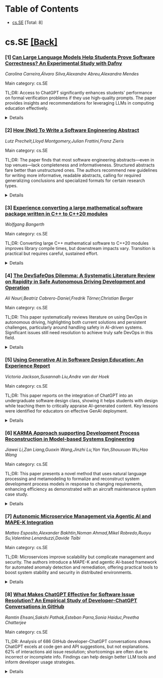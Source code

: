 <div id=toc></div>

# Table of Contents

- [cs.SE](#cs.SE) [Total: 8]


<div id='cs.SE'></div>

# cs.SE [[Back]](#toc)

### [1] [Can Large Language Models Help Students Prove Software Correctness? An Experimental Study with Dafny](https://arxiv.org/abs/2506.22370)
*Carolina Carreira,Álvaro Silva,Alexandre Abreu,Alexandra Mendes*

Main category: cs.SE

TL;DR: Access to ChatGPT significantly enhances students' performance on formal verification problems if they use high-quality prompts. The paper provides insights and recommendations for leveraging LLMs in computing education effectively.


<details>
  <summary>Details</summary>
Motivation: Students in computing education are increasingly using large language models (LLMs) like ChatGPT, but their effectiveness in supporting complex tasks such as deductive program verification is not well understood.

Method: A mixed-methods study was conducted with master's students in a formal methods course. Each participant tackled two Dafny verification problems—one with a custom ChatGPT interface that logged interactions and one without LLM access. Strategies and trust levels were analyzed.

Result: Students performed significantly better when using ChatGPT, but performance improvements depended on the quality of their prompts. Successful student strategies and levels of trust in LLMs were identified.

Conclusion: LLMs can support student performance in formal verification tasks, but their benefit depends on how well students engage with them. Recommendations are provided for educators to integrate LLMs into courses in ways that enhance learning instead of simply substituting student effort.

Abstract: Students in computing education increasingly use large language models (LLMs)
such as ChatGPT. Yet, the role of LLMs in supporting cognitively demanding
tasks, like deductive program verification, remains poorly understood. This
paper investigates how students interact with an LLM when solving formal
verification exercises in Dafny, a language that supports functional
correctness, by allowing programmers to write formal specifications and
automatically verifying that the implementation satisfies the specification. We
conducted a mixed-methods study with master's students enrolled in a formal
methods course. Each participant completed two verification problems, one with
access to a custom ChatGPT interface, that logged all interactions, and the
other without. We identified strategies used by successful students and
assessed the level of trust students place in LLMs. %\todo{Our findings show
that something here} Our findings show that students perform significantly
better when using ChatGPT; however, performance gains are tied to prompt
quality. We conclude with practical recommendations for integrating LLMs into
formal methods courses more effectively, including designing LLM-aware
challenges that promote learning rather than substitution.

</details>


### [2] [How (Not) To Write a Software Engineering Abstract](https://arxiv.org/abs/2506.21634)
*Lutz Prechelt,Lloyd Montgomery,Julian Frattini,Franz Zieris*

Main category: cs.SE

TL;DR: The paper finds that most software engineering abstracts—even in top venues—lack completeness and informativeness. Structured abstracts fare better than unstructured ones. The authors recommend new guidelines for writing more informative, readable abstracts, calling for required generalizing conclusions and specialized formats for certain research types.


<details>
  <summary>Details</summary>
Motivation: Abstracts are a crucial component of software engineering research articles, but many are insufficiently informative. There is a need to characterize the ideal structure of abstracts in high-quality venues and identify common deficiencies.

Method: The study used qualitative open coding to derive concepts explaining abstract properties and identified an archetypical structure for abstracts. It quantitatively analyzed the content of 362 abstracts from five high-quality venues, performed exploratory data analysis to detect recurring issues, compared real abstracts’ structures to the archetype, and inferred guidelines for more informative abstracts.

Result: Only 29% of sampled abstracts were complete (providing background, objective, method, result, and conclusion). This rate was twice as high for structured abstracts. Just 4% were deemed proper, showing good readability and no gaps in informativeness or understandability. Structured abstracts outperformed unstructured ones; artifact-centric papers need a distinct format.

Conclusion: Most abstracts, even in top venues, do not meet ideal standards—being neither complete nor proper. Structured abstracts generally perform better, yet current practices often lack required generalizing conclusions. The community should encourage better structures and conclusions in abstracts, with different formats for artifact-centric research.

Abstract: Background: Abstracts are a particularly valuable element in a software
engineering research article. However, not all abstracts are as informative as
they could be. Objective: Characterize the structure of abstracts in
high-quality software engineering venues. Observe and quantify deficiencies.
Suggest guidelines for writing informative abstracts. Methods: Use qualitative
open coding to derive concepts that explain relevant properties of abstracts.
Identify the archetypical structure of abstracts. Use quantitative content
analysis to objectively characterize abstract structure of a sample of 362
abstracts from five presumably high-quality venues. Use exploratory data
analysis to find recurring issues in abstracts. Compare the archetypical
structure to actual structures. Infer guidelines for producing informative
abstracts. Results: Only 29% of the sampled abstracts are complete, i.e.,
provide background, objective, method, result, and conclusion information. For
structured abstracts, the ratio is twice as big. Only 4% of the abstracts are
proper, i.e., they also have good readability (Flesch-Kincaid score) and have
no informativeness gaps, understandability gaps, nor highly ambiguous
sentences. Conclusions: (1) Even in top venues, a large majority of abstracts
are far from ideal. (2) Structured abstracts tend to be better than
unstructured ones. (3) Artifact-centric works need a different structured
format. (4) The community should start requiring conclusions that generalize,
which currently are often missing in abstracts.

</details>


### [3] [Experience converting a large mathematical software package written in C++ to C++20 modules](https://arxiv.org/abs/2506.21654)
*Wolfgang Bangerth*

Main category: cs.SE

TL;DR: Converting large C++ mathematical software to C++20 modules improves library compile times, but downstream impacts vary. Transition is practical but requires careful, sustained effort.


<details>
  <summary>Details</summary>
Motivation: Mathematical software packages traditionally use C++ header files to define interfaces. This approach, inherited from C, is problematic due to being clunky, unreliable, and slow. The introduction of the C++20 module system aims to address these issues, but practical strategies and outcomes for converting large, real-world mathematical software to modules remain to be explored.

Method: The author uses the deal.II finite element library (about 800,000 lines of code) as a case study. They describe methods to provide both header-based and module-based interfaces from the same codebase, detail the migration process, and evaluate the practical challenges and effects on both human and technical metrics.

Result: The conversion from header files to modules is achievable with a significant, yet manageable, effort. Compile times for the converted library decreased, but compile times for downstream projects did not show a consistent improvement.

Conclusion: Migrating large C++ mathematical software packages to the C++20 module system is feasible and beneficial for the packages themselves, primarily by reducing compile times. However, benefits for downstream projects are less clear, and a gradual, long-term transition for the broader ecosystem is recommended.

Abstract: Mathematical software has traditionally been built in the form of "packages"
that build on each other. A substantial fraction of these packages is written
in C++ and, as a consequence, the interface of a package is described in the
form of header files that downstream packages and applications can then
#include. C++ has inherited this approach towards exporting interfaces from C,
but the approach is clunky, unreliable, and slow. As a consequence, C++20 has
introduced a "module" system in which packages explicitly export declarations
and code that compilers then store in machine-readable form and that downstream
users can "import" -- a system in line with what many other programming
languages have used for decades.
  Herein, I explore how one can convert large mathematical software packages
written in C++ to this system, using the deal.II finite element library with
its around 800,000 lines of code as an example. I describe an approach that
allows providing both header-based and module-based interfaces from the same
code base, discuss the challenges one encounters, and how modules actually work
in practice in a variety of technical and human metrics. The results show that
with a non-trivial, but also not prohibitive effort, the conversion to modules
is possible, resulting in a reduction in compile time for the converted library
itself; on the other hand, for downstream projects, compile times show no clear
trend. I end with thoughts about long-term strategies for converting the entire
ecosystem of mathematical software over the coming years or decades.

</details>


### [4] [The DevSafeOps Dilemma: A Systematic Literature Review on Rapidity in Safe Autonomous Driving Development and Operation](https://arxiv.org/abs/2506.21693)
*Ali Nouri,Beatriz Cabrero-Daniel,Fredrik Törner,Christian Berger*

Main category: cs.SE

TL;DR: This paper systematically reviews literature on using DevOps in autonomous driving, highlighting both current solutions and persistent challenges, particularly around handling safety in AI-driven systems. Significant issues still need resolution to achieve truly safe DevOps in this field.


<details>
  <summary>Details</summary>
Motivation: Developing autonomous driving systems is highly complex and requires assurance of safety and reliability. Traditional development approaches struggle to keep up with continuous AI advancements and the need for rapid response to incidents. This drives interest in DevOps as a continuous development, deployment, and monitoring methodology for autonomous driving.

Method: The authors conducted a systematic literature review focused on identifying, analyzing, and synthesizing existing studies related to the use of DevOps for autonomous driving system development, especially in safety-related, AI-enabled contexts.

Result: The review provides a structured summary of current challenges and solutions associated with adopting DevOps for safety-critical, AI-enabled autonomous driving functions. It identifies several unresolved issues that hinder the full realization of safe and reliable DevOps practices in this domain.

Conclusion: While DevOps offers promise for improving autonomous driving system development, especially in terms of rapid progress and reliable operation, there remain significant open challenges concerning its safe application to AI-enabled safety-critical functions.

Abstract: Developing autonomous driving (AD) systems is challenging due to the
complexity of the systems and the need to assure their safe and reliable
operation. The widely adopted approach of DevOps seems promising to support the
continuous technological progress in AI and the demand for fast reaction to
incidents, which necessitate continuous development, deployment, and
monitoring. We present a systematic literature review meant to identify,
analyse, and synthesise a broad range of existing literature related to usage
of DevOps in autonomous driving development. Our results provide a structured
overview of challenges and solutions, arising from applying DevOps to
safety-related AI-enabled functions. Our results indicate that there are still
several open topics to be addressed to enable safe DevOps for the development
of safe AD.

</details>


### [5] [Using Generative AI in Software Design Education: An Experience Report](https://arxiv.org/abs/2506.21703)
*Victoria Jackson,Susannah Liu,Andre van der Hoek*

Main category: cs.SE

TL;DR: This paper reports on the integration of ChatGPT into an undergraduate software design class, showing it helps students with design while teaching them to critically appraise AI-generated content. Key lessons were identified for educators on effective GenAI deployment.


<details>
  <summary>Details</summary>
Motivation: There is growing use of Generative AI (GenAI) tools in software engineering, but limited research on their integration into areas beyond coding, such as software design education.

Method: An experience report was conducted in which undergraduate students were required to use ChatGPT during a team-based software design assignment. Data from ChatGPT conversation logs and students’ reflections were collected and analyzed qualitatively.

Result: Students found several benefits in using ChatGPT during their design process, but also emphasized the importance of critically evaluating AI-generated responses before using them in their work. The study identified key lessons for educators regarding the effective integration of GenAI in software design classes.

Conclusion: GenAI tools like ChatGPT can be beneficial in software design education by assisting students in design tasks and exposing them to both the strengths and limitations of generative AI. Successful classroom adoption requires guidance to ensure critical engagement with AI outputs.

Abstract: With the rapid adoption of Generative AI (GenAI) tools, software engineering
educators have grappled with how best to incorporate them into the classroom.
While some research discusses the use of GenAI in the context of learning to
code, there is little research that explores the use of GenAI in the classroom
for other areas of software development. This paper provides an experience
report on introducing GenAI into an undergraduate software design class.
Students were required to use GenAI (in the form of ChatGPT) to help complete a
team-based assignment. The data collected consisted of the ChatGPT conversation
logs and students' reflections on using ChatGPT for the assignment.
Subsequently, qualitative analysis was undertaken on the data. Students
identified numerous ways ChatGPT helped them in their design process while
recognizing the need to critique the response before incorporating it into
their design. At the same time, we identified several key lessons for educators
in how to deploy GenAI in a software design class effectively. Based on our
experience, we believe students can benefit from using GenAI in software design
education as it helps them design and learn about the strengths and weaknesses
of GenAI.

</details>


### [6] [KARMA Approach supporting Development Process Reconstruction in Model-based Systems Engineering](https://arxiv.org/abs/2506.22037)
*Jiawei Li,Zan Liang,Guoxin Wang,Jinzhi Lu,Yan Yan,Shouxuan Wu,Hao Wang*

Main category: cs.SE

TL;DR: This paper presents a novel method that uses natural language processing and metamodeling to formalize and reconstruct system development process models in response to changing requirements, enhancing efficiency as demonstrated with an aircraft maintenance system case study.


<details>
  <summary>Details</summary>
Motivation: There is a lack of effective methods to manage changes in development requirements and to reconstruct system development process models during iterative design in model-based systems engineering.

Method: The paper utilizes the KARMA language based on the GOPPRR-E metamodeling method to formalize process models uniformly. It introduces a model reconstruction framework where structured development requirements in natural language are analyzed using natural language processing, extracting structural and optimization constraints, followed by structural reorganization and algorithm optimization to generate an updated process model. A case study on the aircraft onboard maintenance system development process is presented.

Result: The method significantly enhances the design efficiency of the system development process model.

Conclusion: The proposed model reconstruction method effectively manages evolving requirements and reconstructs development process models, supporting efficient model-based systems engineering.

Abstract: Model reconstruction is a method used to drive the development of complex
system development processes in model-based systems engineering. Currently,
during the iterative design process of a system, there is a lack of an
effective method to manage changes in development requirements, such as
development cycle requirements and cost requirements, and to realize the
reconstruction of the system development process model. To address these
issues, this paper proposes a model reconstruction method to support the
development process model. Firstly, the KARMA language, based on the GOPPRR-E
metamodeling method, is utilized to uniformly formalize the process models
constructed based on different modeling languages. Secondly, a model
reconstruction framework is introduced. This framework takes a structured
development requirements based natural language as input, employs natural
language processing techniques to analyze the development requirements text,
and extracts structural and optimization constraint information. Then, after
structural reorganization and algorithm optimization, a development process
model that meets the development requirements is obtained. Finally, as a case
study, the development process of the aircraft onboard maintenance system is
reconstructed. The results demonstrate that this method can significantly
enhance the design efficiency of the development process.

</details>


### [7] [Autonomic Microservice Management via Agentic AI and MAPE-K Integration](https://arxiv.org/abs/2506.22185)
*Matteo Esposito,Alexander Bakhtin,Noman Ahmad,Mikel Robredo,Ruoyu Su,Valentina Lenarduzzi,Davide Taibi*

Main category: cs.SE

TL;DR: Microservices improve scalability but complicate management and security. The authors introduce a MAPE-K and agentic AI-based framework for automated anomaly detection and remediation, offering practical tools to boost system stability and security in distributed environments.


<details>
  <summary>Details</summary>
Motivation: Microservices, while transformative for cloud computing, introduce complex security and management issues due to their decentralized nature, making system stability difficult to maintain.

Method: The paper proposes a framework utilizing the MAPE-K architectural model and agentic AI for autonomous anomaly detection and remediation in microservices environments.

Result: The proposed framework provides customizable and industry-ready solutions for system stability, reduced downtime, and improved monitoring of various system quality attributes (including security and resilience) in microservices.

Conclusion: By applying MAPE-K and agentic AI to microservices management, the framework enables practitioners and researchers to autonomously detect and respond to anomalies, thus ensuring robust and secure cloud systems.

Abstract: While microservices are revolutionizing cloud computing by offering
unparalleled scalability and independent deployment, their decentralized nature
poses significant security and management challenges that can threaten system
stability. We propose a framework based on MAPE-K, which leverages agentic AI,
for autonomous anomaly detection and remediation to address the daunting task
of highly distributed system management. Our framework offers practical,
industry-ready solutions for maintaining robust and secure microservices.
Practitioners and researchers can customize the framework to enhance system
stability, reduce downtime, and monitor broader system quality attributes such
as system performance level, resilience, security, and anomaly management,
among others.

</details>


### [8] [What Makes ChatGPT Effective for Software Issue Resolution? An Empirical Study of Developer-ChatGPT Conversations in GitHub](https://arxiv.org/abs/2506.22390)
*Ramtin Ehsani,Sakshi Pathak,Esteban Parra,Sonia Haiduc,Preetha Chatterjee*

Main category: cs.SE

TL;DR: Analysis of 686 GitHub developer-ChatGPT conversations shows ChatGPT excels at code gen and API suggestions, but not explanations. 62% of interactions aid issue resolution; shortcomings are often due to incorrect or incomplete info. Findings can help design better LLM tools and inform developer usage strategies.


<details>
  <summary>Details</summary>
Motivation: Despite the growing use of conversational LLMs for developer support, not all interactions with models like ChatGPT are beneficial for resolving issues. This paper seeks to understand what makes some developer-LLM conversations more effective than others for practical issue resolution.

Method: The authors collected and analyzed 686 developer-ChatGPT conversations from GitHub issue threads. They categorized types of tasks, compared helpful versus unhelpful conversations, explored relevant project and issue metrics, and identified deficiencies in ineffective ChatGPT responses.

Result: 62% of ChatGPT conversations were deemed helpful for issue resolution. ChatGPT was most effective for code generation and API/tool recommendations but less useful for code explanations. Helpful conversations were generally shorter, more readable, and better aligned in language. Benefit was higher in larger, popular projects and with experienced developers, especially for simpler, well-scoped issues. Unhelpful responses often contained incorrect or incomplete information.

Conclusion: The study reveals that while ChatGPT can significantly aid in issue resolution, its effectiveness is variable. Improving ChatGPT's response accuracy and comprehensiveness, along with guiding developers on prompt design, can enhance outcomes. These insights are valuable for both LLM tool design and developer strategies in leveraging conversational AI.

Abstract: Conversational large-language models are extensively used for issue
resolution tasks. However, not all developer-LLM conversations are useful for
effective issue resolution. In this paper, we analyze 686 developer-ChatGPT
conversations shared within GitHub issue threads to identify characteristics
that make these conversations effective for issue resolution. First, we analyze
the conversations and their corresponding issues to distinguish helpful from
unhelpful conversations. We begin by categorizing the types of tasks developers
seek help with to better understand the scenarios in which ChatGPT is most
effective. Next, we examine a wide range of conversational, project, and
issue-related metrics to uncover factors associated with helpful conversations.
Finally, we identify common deficiencies in unhelpful ChatGPT responses to
highlight areas that could inform the design of more effective developer-facing
tools. We found that only 62% of the ChatGPT conversations were helpful for
successful issue resolution. ChatGPT is most effective for code generation and
tools/libraries/APIs recommendations, but struggles with code explanations.
Helpful conversations tend to be shorter, more readable, and exhibit stronger
semantic and linguistic alignment. Larger, more popular projects and more
experienced developers benefit more from ChatGPT. At the issue level, ChatGPT
performs best on simpler problems with limited developer activity and faster
resolution, typically well-scoped tasks like compilation errors. The most
common deficiencies in unhelpful ChatGPT responses include incorrect
information and lack of comprehensiveness. Our findings have wide implications
including guiding developers on effective interaction strategies for issue
resolution, informing the development of tools or frameworks to support optimal
prompt design, and providing insights on fine-tuning LLMs for issue resolution
tasks.

</details>
